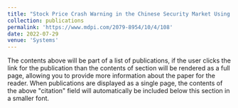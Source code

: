 ```yaml
---
title: "Stock Price Crash Warning in the Chinese Security Market Using a Machine Learning-Based Method and Financial Indicators"
collection: publications
permalink: 'https://www.mdpi.com/2079-8954/10/4/108'
date: 2022-07-29
venue: 'Systems'
---
```


The contents above will be part of a list of publications, if the user clicks the link for the publication than the contents of section will be rendered as a full page, allowing you to provide more information about the paper for the reader. When publications are displayed as a single page, the contents of the above "citation" field will automatically be included below this section in a smaller font.
